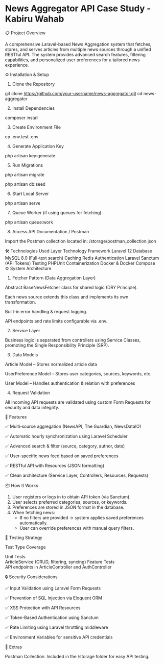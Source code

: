 # News Aggregator API Case Study - Kabiru Wahab

📋 Project Overview

A comprehensive Laravel-based News Aggregation system that fetches, stores, and serves articles from multiple news sources through a unified RESTful API. The system provides advanced search features, filtering capabilities, and personalized user preferences for a tailored news experience.

⚙️ Installation & Setup
1. Clone the Repository


git clone https://github.com/your-username/news-aggregator.git
cd news-aggregator

2. Install Dependencies


composer install

3. Create Environment File


cp .env.test .env

4. Generate Application Key


php artisan key:generate

5. Run Migrations


php artisan migrate

php artisan db:seed

6. Start Local Server

php artisan serve

7. Queue Worker (if using queues for fetching)

php artisan queue:work

8. Access API Documentation / Postman

Import the Postman collection located in:
/storage/postman_collection.json

🛠️ Technologies Used
Layer	Technology
Framework	Laravel 12
Database	MySQL 8.0 (Full-text search)
Caching	Redis
Authentication	Laravel Sanctum (API Tokens)
Testing	PHPUnit
Containerization	Docker & Docker Compose
⚙️ System Architecture
1. Fetcher Pattern (Data Aggregation Layer)

Abstract BaseNewsFetcher class for shared logic (DRY Principle).

Each news source extends this class and implements its own transformation.

Built-in error handling & request logging.

API endpoints and rate limits configurable via .env.

2. Service Layer

Business logic is separated from controllers using Service Classes, promoting the Single Responsibility Principle (SRP).

3. Data Models

Article Model – Stores normalized article data

UserPreference Model – Stores user categories, sources, keywords, etc.

User Model – Handles authentication & relation with preferences

4. Request Validation

All incoming API requests are validated using custom Form Requests for security and data integrity.

🚀 Features

✅ Multi-source aggregation (NewsAPI, The Guardian, NewsDataIO)

✅ Automatic hourly synchronization using Laravel Scheduler

✅ Advanced search & filter (source, category, author, date)

✅ User-specific news feed based on saved preferences

✅ RESTful API with Resources (JSON formatting)

✅ Clean architecture (Service Layer, Controllers, Resources, Requests)

📦 How It Works
1. User registers or logs in to obtain API token (via Sanctum).
2. User selects preferred categories, sources, or keywords.
3. Preferences are stored in JSON format in the database.
4. When fetching news:
   - If no filters are provided → system applies saved preferences automatically.
   - User can override preferences with manual query filters.


🧪 Testing Strategy

Test Type	Coverage

Unit Tests	
ArticleService (CRUD, filtering, syncing)
Feature Tests	
API endpoints in ArticleController and AuthController


🔒 Security Considerations

✅ Input Validation using Laravel Form Requests

✅ Prevention of SQL Injection via Eloquent ORM

✅ XSS Protection with API Resources

✅ Token-Based Authentication using Sanctum

✅ Rate Limiting using Laravel throttling middleware

✅ Environment Variables for sensitive API credentials

📁 Extras

Postman Collection: Included in the /storage folder for easy API testing.